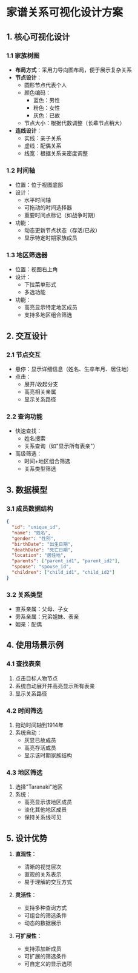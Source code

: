 # 家谱关系可视化设计方案

## 1. 核心可视化设计

### 1.1 家族树图
- **布局方式**：采用力导向图布局，便于展示复杂关系
- **节点设计**：
  - 圆形节点代表个人
  - 颜色编码：
    - 蓝色：男性
    - 粉色：女性
    - 灰色：已故
  - 节点大小：根据代数调整（长辈节点稍大）
- **连线设计**：
  - 实线：亲子关系
  - 虚线：配偶关系
  - 线宽：根据关系亲密度调整

### 1.2 时间轴
- 位置：位于视图底部
- 设计：
  - 水平时间轴
  - 可拖动的时间选择器
  - 重要时间点标记（如战争时期）
- 功能：
  - 动态更新节点状态（存活/已故）
  - 显示特定时期家族成员

### 1.3 地区筛选器
- 位置：视图右上角
- 设计：
  - 下拉菜单形式
  - 多选功能
- 功能：
  - 高亮显示特定地区成员
  - 支持多地区组合筛选

## 2. 交互设计

### 2.1 节点交互
- 悬停：显示详细信息（姓名、生卒年月、居住地）
- 点击：
  - 展开/收起分支
  - 高亮相关亲属
  - 显示关系路径

### 2.2 查询功能
- 快速查找：
  - 姓名搜索
  - 关系查询（如"显示所有表亲"）
- 高级筛选：
  - 时间+地区组合筛选
  - 关系类型筛选

## 3. 数据模型

### 3.1 成员数据结构
```json
{
  "id": "unique_id",
  "name": "姓名",
  "gender": "性别",
  "birthDate": "出生日期",
  "deathDate": "死亡日期",
  "location": "居住地",
  "parents": ["parent_id1", "parent_id2"],
  "spouse": "spouse_id",
  "children": ["child_id1", "child_id2"]
}
```

### 3.2 关系类型
- 直系亲属：父母、子女
- 旁系亲属：兄弟姐妹、表亲
- 姻亲：配偶

## 4. 使用场景示例

### 4.1 查找表亲
1. 点击目标人物节点
2. 系统自动展开并高亮显示所有表亲
3. 显示关系路径

### 4.2 时间筛选
1. 拖动时间轴到1914年
2. 系统自动：
   - 灰显已故成员
   - 高亮存活成员
   - 显示该时期家族结构

### 4.3 地区筛选
1. 选择"Taranaki"地区
2. 系统：
   - 高亮显示该地区成员
   - 淡化其他地区成员
   - 保持关系线可见

## 5. 设计优势

1. **直观性**：
   - 清晰的视觉层次
   - 直观的关系表示
   - 易于理解的交互方式

2. **灵活性**：
   - 支持多种查询方式
   - 可组合的筛选条件
   - 动态的数据展示

3. **可扩展性**：
   - 支持添加新成员
   - 可扩展的筛选条件
   - 可自定义的显示选项 